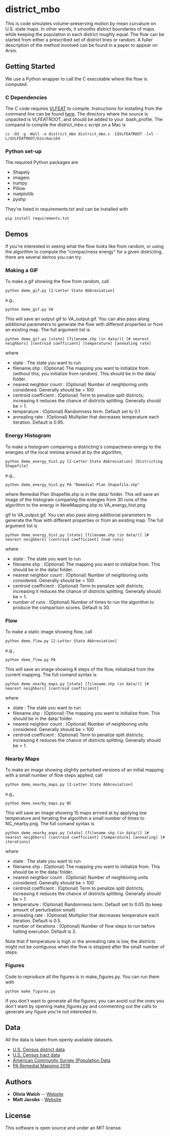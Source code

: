 # district_mbo

This is code simulates volume-preserving motion by mean curvature on U.S. state maps. In other words, it smooths district boundaries of maps while keeping the population in each district roughly equal. The flow can be started from either a prescribed set of district lines or random. A fuller description of the method involved can be found in a paper to appear on Arxiv. 


## Getting Started

We use a Python wrapper to call the C executable where the flow is computed. 

### C Dependencies

The C code requires [VLFEAT](http://www.vlfeat.org) to compile. Instructions for installing from the command line can be found [here](http://www.vlfeat.org/install-shell.html). The directory where the source is unpacked is VLFEATROOT, and should be added to your .bash_profile. The compand to compile the district_mbo.c script on a Mac is

```
cc -O3 -g -Wall -o district_mbo district_mbo.c -I$VLFEATROOT -lvl -L/$VLFEATROOT/bin/maci64
```

### Python set-up

The required Python packages are
* Shapely
* imageio 
* numpy
* Pillow
* matplotlib
* pyshp

They're listed in requirements.txt and can be installed with

```
pip install requirements.txt
```

## Demos 

If you're interested in seeing what the flow looks like from random, or using the algorithm to compute the "compactness energy" for a given districting, there are several demos you can try. 

### Making a GIF
To make a gif showing the flow from random, call 

```
python demo_gif.py [2-Letter State Abbreviation]
```

e.g.,

```
python demo_gif.py VA
```

This will save an output gif to VA_output.gif. You can also pass along additional parameters to generate the flow with different properties or from an existing map. The full argument list is 

```
python demo_gif.py [state] [filename.shp (in data/)] [# nearest neighbors] [centroid coefficient] [temperature] [annealing rate]
```
where 
* state : The state you want to run
* filename.shp : (Optional) The mapping you want to initialize from (without this, you initialize from random). This should be in the data/ folder.
* nearest neighbor count : (Optional) Number of neighboring units considered. Generally should be > 100
* centroid coefficient : (Optional) Term to penalize split districts; increasing it reduces the chance of districts splitting. Generally should be > 1. 
* temperature : (Optional) Randomness term. Default set to 0.1
* annealing rate : (Optional) Multiplier that decreases temperature each iteration. Default is 0.95.


### Energy Histogram
To make a histogram comparing a districting's compactness energy to the energies of the local minima arrived at by the algorithm, 

```
python demo_energy_hist.py [2-Letter State Abbreviation] [Districting Shapefile]
```

e.g.,

```
python demo_energy_hist.py PA "Remedial Plan Shapefile.shp"
```

where Remedial Plan Shapefile.shp is in the data/ folder. This will save an image of the histogram comparing the energies from 30 runs of the algorithm to the energy in NewMapping.shp to VA_energy_hist.png


gif to VA_output.gif. You can also pass along additional parameters to generate the flow with different properties or from an existing map. The full argument list is 

```
python demo_energy_hist.py [state] [filename.shp (in data/)] [# nearest neighbors] [centroid coefficient] [num runs]

```
where 
* state : The state you want to run
* filename.shp : (Optional) The mapping you want to initialize from. This should be in the data/ folder.
* nearest neighbor count : (Optional) Number of neighboring units considered. Generally should be > 100
* centroid coefficient : (Optional) Term to penalize split districts; increasing it reduces the chance of districts splitting. Generally should be > 1. 
* number of runs : (Optional) Number of times to run the algorithm to produce the comparison scores. Default is 30.


### Flow
To make a static image showing flow, call

```
python demo_flow.py [2-Letter State Abbreviation]
```

e.g.,

```
python demo_flow.py PA
```

This will save an image showing 8 steps of the flow, initialized from the current mapping. The full comand syntax is 


```
python demo_nearby_maps.py [state] [filename.shp (in data/)] [# nearest neighbors] [centroid coefficient] 

```
where 
* state : The state you want to run
* filename.shp : (Optional) The mapping you want to initialize from. This should be in the data/ folder.
* nearest neighbor count : (Optional) Number of neighboring units considered. Generally should be > 100
* centroid coefficient : (Optional) Term to penalize split districts; increasing it reduces the chance of districts splitting. Generally should be > 1. 


### Nearby Maps
To make an image showing slightly perturbed versions of an initial mapping with a small number of flow steps applied, call

```
python demo_nearby_maps.py [2-Letter State Abbreviation]
```

e.g.,

```
python demo_nearby_maps.py NC
```

This will save an image showing 15 maps arrived at by applying low temperature and iterating the algorithm a small number of times to NC_nearby.png. The full comand syntax is 


```
python demo_nearby_maps.py [state] [filename.shp (in data/)] [# nearest neighbors] [centroid coefficient] [temperature] [annealing] [# iterations]

```
where 
* state : The state you want to run
* filename.shp : (Optional) The mapping you want to initialize from. This should be in the data/ folder.
* nearest neighbor count : (Optional) Number of neighboring units considered. Generally should be > 100
* centroid coefficient : (Optional) Term to penalize split districts; increasing it reduces the chance of districts splitting. Generally should be > 1. 
* temperature : (Optional) Randomness term. Default set to 0.05 (to keep amount of perturbation small)
* annealing rate : (Optional) Multiplier that decreases temperature each iteration. Default is 0.5.
* number of iterations  : (Optional) Number of flow steps to run before halting execution. Default is 3. 

Note that if temperature is high or the annealing rate is low, the districts might not be contiguous when the flow is stopped after the small number of steps.

### Figures

Code to reproduce all the figures is in make_figures.py. You can run them with 

```
python make_figures.py
```

If you don't want to generate all the figures, you can avoid out the ones you don't want by opening make_figures.py and commenting out the calls to generate any figure you're not interested in. 

## Data

All the data is taken from openly available datasets. 

* [U.S. Census district data](https://www.census.gov/geo/maps-data/data/cbf/cbf_cds.html)
* [U.S. Census tract data](https://www.census.gov/geo/maps-data/data/cbf/cbf_tracts.html)
* [American Community Survey (Population Data](http://www.census.gov/programs-surveys/acs/data.html)
* [PA Remedial Mapping 2018](http://www.pacourts.us/news-and-statistics/cases-of-public-interest/league-of-women-voters-et-al-v-the-commonwealth-of-pennsylvania-et-al-159-mm-2017)

## Authors

* **Olivia Walch** -- [Website](http://www.oliviawalch.com)
* **Matt Jacobs** - [Website](http://www.math.ucla.edu/~majaco/)


## License

This software is open source and under an MIT license. 

